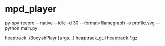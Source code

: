 # mpd_player
 
py-spy record     --native     --idle     -d 30     --format=flamegraph     -o profile.svg     -- python main.py


heaptrack ./BooyahPlayr [args…]
heaptrack_gui heaptrack.*.gz
